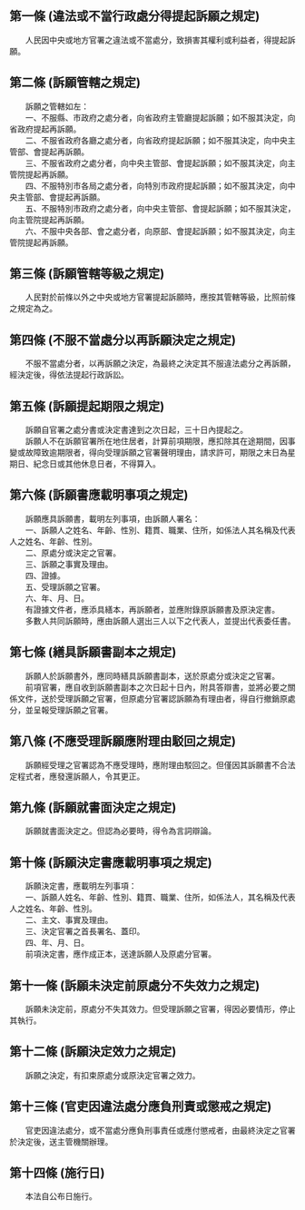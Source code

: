 第一條 (違法或不當行政處分得提起訴願之規定)
-------------------------------------------
　　人民因中央或地方官署之違法或不當處分，致損害其權利或利益者，得提起訴願。  


第二條 (訴願管轄之規定)
-----------------------
　　訴願之管轄如左：  
　　一、不服縣、市政府之處分者，向省政府主管廳提起訴願；如不服其決定，向省政府提起再訴願。  
　　二、不服省政府各廳之處分者，向省政府提起訴願；如不服其決定，向中央主管部、會提起再訴願。  
　　三、不服省政府之處分者，向中央主管部、會提起訴願；如不服其決定，向主管院提起再訴願。  
　　四、不服特別市各局之處分者，向特別市政府提起訴願；如不服其決定，向中央主管部、會提起再訴願。  
　　五、不服特別市政府之處分者，向中央主管部、會提起訴願；如不服其決定，向主管院提起再訴願。  
　　六、不服中央各部、會之處分者，向原部、會提起訴願；如不服其決定，向主管院提起再訴願。  


第三條 (訴願管轄等級之規定)
---------------------------
　　人民對於前條以外之中央或地方官署提起訴願時，應按其管轄等級，比照前條之規定為之。  


第四條 (不服不當處分以再訴願決定之規定)
---------------------------------------
　　不服不當處分者，以再訴願之決定，為最終之決定其不服違法處分之再訴願，經決定後，得依法提起行政訴訟。  


第五條 (訴願提起期限之規定)
---------------------------
　　訴願自官署之處分書或決定書達到之次日起，三十日內提起之。  
　　訴願人不在訴願官署所在地住居者，計算前項期限，應扣除其在途期間，因事變或故障致逾期限者，得向受理訴願之官署聲明理由，請求許可，期限之末日為星期日、紀念日或其他休息日者，不得算入。  


第六條 (訴願書應載明事項之規定)
-------------------------------
　　訴願應具訴願書，載明左列事項，由訴願人署名：  
　　一、訴願人之姓名、年齡、性別、籍貫、職業、住所，如係法人其名稱及代表人之姓名、年齡、性別。  
　　二、原處分或決定之官署。  
　　三、訴願之事實及理由。  
　　四、證據。  
　　五、受理訴願之官署。  
　　六、年、月、日。  
　　有證據文件者，應添具繕本，再訴願者，並應附錄原訴願書及原決定書。  
　　多數人共同訴願時，應由訴願人選出三人以下之代表人，並提出代表委任書。  


第七條 (繕具訴願書副本之規定)
-----------------------------
　　訴願人於訴願書外，應同時繕具訴願書副本，送於原處分或決定之官署。  
　　前項官署，應自收到訴願書副本之次日起十日內，附具答辯書，並將必要之關係文件，送於受理訴願之官署，但原處分官署認訴願為有理由者，得自行撤銷原處分，並呈報受理訴願之官署。  


第八條 (不應受理訴願應附理由駁回之規定)
---------------------------------------
　　訴願經受理之官署認為不應受理時，應附理由駁回之。但僅因其訴願書不合法定程式者，應發還訴願人，令其更正。  


第九條 (訴願就書面決定之規定)
-----------------------------
　　訴願就書面決定之。但認為必要時，得令為言詞辯論。  


第十條 (訴願決定書應載明事項之規定)
-----------------------------------
　　訴願決定書，應載明左列事項：  
　　一、訴願人姓名、年齡、性別、籍貫、職業、住所，如係法人，其名稱及代表人之姓名、年齡、性別。  
　　二、主文、事實及理由。  
　　三、決定官署之首長署名、蓋印。  
　　四、年、月、日。  
　　前項決定書，應作成正本，送達訴願人及原處分官署。  


第十一條 (訴願未決定前原處分不失效力之規定)
-------------------------------------------
　　訴願未決定前，原處分不失其效力。但受理訴願之官署，得因必要情形，停止其執行。  


第十二條 (訴願決定效力之規定)
-----------------------------
　　訴願之決定，有扣束原處分或原決定官署之效力。  


第十三條 (官吏因違法處分應負刑責或懲戒之規定)
---------------------------------------------
　　官吏因違法處分，或不當處分應負刑事責任或應付懲戒者，由最終決定之官署於決定後，送主管機關辦理。  


第十四條 (施行日)
-----------------
　　本法自公布日施行。